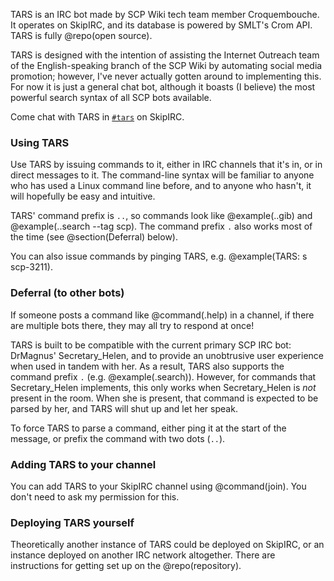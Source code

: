 TARS is an IRC bot made by SCP Wiki tech team member Croquembouche. It operates
on SkipIRC, and its database is powered by SMLT's Crom API. TARS is fully
@repo(open source).

TARS is designed with the intention of assisting the Internet Outreach team of
the English-speaking branch of the SCP Wiki by automating social media
promotion; however, I've never actually gotten around to implementing this. For
now it is just a general chat bot, although it boasts (I believe) the most
powerful search syntax of all SCP bots available.

Come chat with TARS in [`#tars`](http://scp-wiki.wikidot.com/chat-guide) on
SkipIRC.

### Using TARS

Use TARS by issuing commands to it, either in IRC channels that it's in, or in
direct messages to it. The command-line syntax will be familiar to anyone who
has used a Linux command line before, and to anyone who hasn't, it will
hopefully be easy and intuitive.

TARS' command prefix is `..`, so commands look like @example(..gib) and
@example(..search --tag scp). The command prefix `.` also works most of the time
(see @section(Deferral) below).

You can also issue commands by pinging TARS, e.g. @example(TARS: s scp-3211).

### Deferral (to other bots)

If someone posts a command like @command(.help) in a channel, if there are
multiple bots there, they may all try to respond at once!

TARS is built to be compatible with the current primary SCP IRC bot: DrMagnus'
Secretary_Helen, and to provide an unobtrusive user experience when used in
tandem with her. As a result, TARS also supports the command prefix `.` (e.g.
@example(.search)). However, for commands that Secretary_Helen implements, this
only works when Secretary_Helen is _not_ present in the room. When she is
present, that command is expected to be parsed by her, and TARS will shut up
and let her speak.

To force TARS to parse a command, either ping it at the start of the message,
or prefix the command with two dots (`..`).

### Adding TARS to your channel

You can add TARS to your SkipIRC channel using @command(join). You don't need
to ask my permission for this.

### Deploying TARS yourself

Theoretically another instance of TARS could be deployed on SkipIRC, or an
instance deployed on another IRC network altogether. There are instructions for
getting set up on the @repo(repository).
